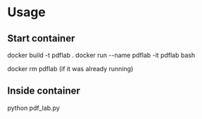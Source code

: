 # Usage

## Start container
docker build -t pdflab .
docker run --name pdflab -it pdflab bash


docker rm pdflab (if it was already running)

## Inside container
python pdf_lab.py